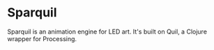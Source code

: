 # Sparquil

Sparquil is an animation engine for LED art. It's built on Quil, a Clojure wrapper for Processing.
